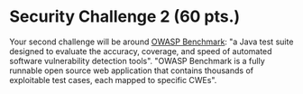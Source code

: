 # Security Challenge 2 (60 pts.)

Your second challenge will be around [OWASP Benchmark](https://owasp.org/www-project-benchmark/): "a Java test suite designed to evaluate the accuracy, coverage, and speed of automated software vulnerability detection tools". "OWASP Benchmark is a fully runnable open source web application that contains thousands of exploitable test cases, each mapped to specific CWEs".

